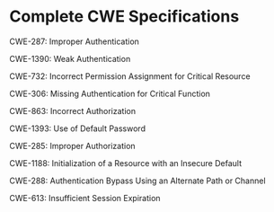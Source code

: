 

# Complete CWE Specifications

CWE-287: Improper Authentication

CWE-1390: Weak Authentication

CWE-732: Incorrect Permission Assignment for Critical Resource

CWE-306: Missing Authentication for Critical Function

CWE-863: Incorrect Authorization

CWE-1393: Use of Default Password

CWE-285: Improper Authorization

CWE-1188: Initialization of a Resource with an Insecure Default

CWE-288: Authentication Bypass Using an Alternate Path or Channel

CWE-613: Insufficient Session Expiration
